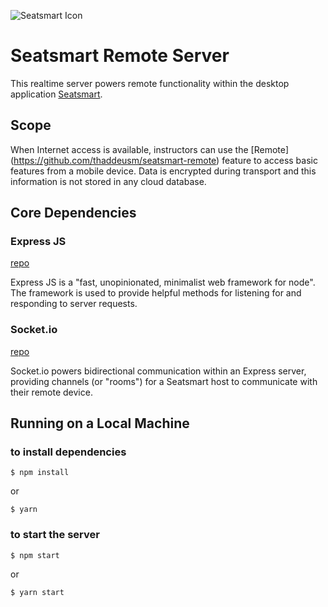 ![Seatsmart Icon](https://seatsmart.now.sh/img/logo.b38f8b88.svg)

# Seatsmart Remote Server
This realtime server powers remote functionality within the desktop application 
[Seatsmart](https://github.com/thaddeusm/seatsmart-FHSU).  

## Scope
When Internet access is available, instructors can use the [Remote]
(https://github.com/thaddeusm/seatsmart-remote) feature to 
access basic features from a mobile device.  Data is encrypted during transport 
and this information is not stored in any cloud database.

## Core Dependencies
### Express JS
[repo](https://github.com/expressjs/express)

Express JS is a "fast, unopinionated, minimalist web framework for node".  The 
framework is used to provide helpful methods for listening for and responding to 
server requests.

### Socket.io
[repo](https://github.com/socketio/socket.io)

Socket.io powers bidirectional communication within an Express server, providing 
channels (or "rooms") for a Seatsmart host to communicate with their remote 
device.

## Running on a Local Machine
### to install dependencies
```
$ npm install
```
or
```
$ yarn
```

### to start the server
```
$ npm start
```
or
```
$ yarn start
```